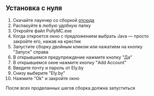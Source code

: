 ## Установка с нуля
1. Скачайте лаунчер со сборкой [отсюда](https://drive.google.com/file/d/1bdI3gRZ2jw-w_Stbx8xjbYsa_2QMEk4C/view?usp=sharing)
2. Распакуйте в любую удобную папку
3. Откройте файл PollyMC.exe
4. Когда откроется окно с предложением выбрать Java — просто закройте его, нажав на крестик
5. Запустите сборку двойным кликом или нажатием на кнопку "Запуск" справа
6. В открывшемся предупреждение нажмите кнопку "Да"
7. В открывшемся окне нажмите кнопку "Add Account"
8. Введите почту и пароль от Ely.by
9. Снизу выберите "Ely.by"
10. Нажмите "Ok" и закройте окно

После всех проделанных шагов сборка должна запуститься